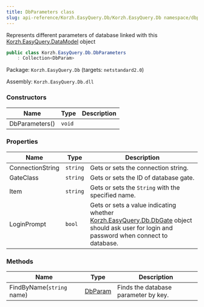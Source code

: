 ```yaml
---
title: DbParameters class
slug: api-reference/Korzh.EasyQuery.Db/Korzh.EasyQuery.Db namespace/dbparameters-class
---
```



Represents different parameters of database linked with this [Korzh.EasyQuery.DataModel](/api-reference/korzh-easyquery/korzh-easyquery-namespace/datamodel-class) object
```csharp
public class Korzh.EasyQuery.Db.DbParameters
    : Collection<DbParam>

```
Package: `Korzh.EasyQuery.Db` (targets: `netstandard2.0`)

Assembly: `Korzh.EasyQuery.Db.dll`

### Constructors

| Name | Type | Description | 
| --- | --- | --- | 
| DbParameters() | `void` |  | 


### Properties

| Name | Type | Description | 
| --- | --- | --- | 
| ConnectionString | `string` | Gets or sets the connection string. | 
| GateClass | `string` | Gets or sets the ID of database gate. | 
| Item | `string` | Gets or sets the `String` with the specified name. | 
| LoginPrompt | `bool` | Gets or sets a value indicating whether [Korzh.EasyQuery.Db.DbGate](/api-reference/korzh-easyquery-db/korzh-easyquery-db-namespace/dbgate-class) object should ask user for login and password when connect to database. | 


### Methods

| Name | Type | Description | 
| --- | --- | --- | 
| FindByName(`string` name) | [DbParam](/api-reference/korzh-easyquery-db/korzh-easyquery-db-namespace/dbparam-class) | Finds the database parameter by key. |